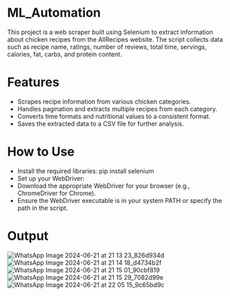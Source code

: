 # ML_Automation
This project is a web scraper built using Selenium to extract information about chicken recipes from the AllRecipes website. The script collects data such as recipe name, ratings, number of reviews, total time, servings, calories, fat, carbs, and protein content.


# Features
  * Scrapes recipe information from various chicken categories.
  * Handles pagination and extracts multiple recipes from each category.
  * Converts time formats and nutritional values to a consistent format.
  * Saves the extracted data to a CSV file for further analysis.
# How to Use
  * Install the required libraries: pip install selenium
  * Set up your WebDriver:
  * Download the appropriate WebDriver for your browser (e.g., ChromeDriver for Chrome).
  * Ensure the WebDriver executable is in your system PATH or specify the path in the script.
# Output
![WhatsApp Image 2024-06-21 at 21 13 23_826d934d](https://github.com/user-attachments/assets/00a9da6c-42d3-48b7-9a9b-d425898cbfb0)
![WhatsApp Image 2024-06-21 at 21 14 18_d4734b2f](https://github.com/user-attachments/assets/2cf38675-9308-4be8-a7c0-50705c16017f)
![WhatsApp Image 2024-06-21 at 21 15 01_90cbf819](https://github.com/user-attachments/assets/2e642046-d7ea-4fe6-a5cf-95a230236036)
![WhatsApp Image 2024-06-21 at 21 15 29_7082d99e](https://github.com/user-attachments/assets/8b25fc3c-58fe-48d8-b48e-7805a381a369)
![WhatsApp Image 2024-06-21 at 22 05 15_9c65bd9c](https://github.com/user-attachments/assets/eafeea79-f000-42e3-ab10-7f2de989a9e0)
